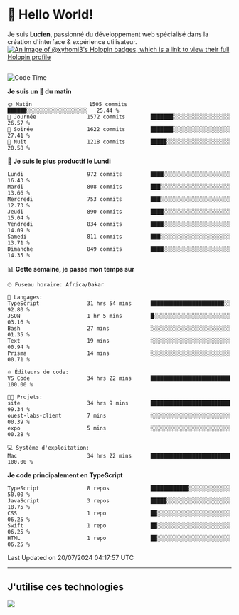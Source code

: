 # 👋 Hello World!

Je suis **Lucien**, passionné du développement web spécialisé dans la création d'interface & expérience utilisateur.
[![An image of @xyhomi3's Holopin badges, which is a link to view their full Holopin profile](https://holopin.me/xyhomi3)](https://holopin.io/@xyhomi3)

##

<!--START_SECTION:waka-->
![Code Time](http://img.shields.io/badge/Code%20Time-1%2C544%20hrs%2052%20mins-blue)

**Je suis un 🐤 du matin** 

```text
🌞 Matin                  1505 commits        ██████░░░░░░░░░░░░░░░░░░░   25.44 % 
🌆 Journée                1572 commits        ███████░░░░░░░░░░░░░░░░░░   26.57 % 
🌃 Soirée                 1622 commits        ███████░░░░░░░░░░░░░░░░░░   27.41 % 
🌙 Nuit                   1218 commits        █████░░░░░░░░░░░░░░░░░░░░   20.58 % 
```
📅 **Je suis le plus productif le Lundi** 

```text
Lundi                    972 commits         ████░░░░░░░░░░░░░░░░░░░░░   16.43 % 
Mardi                    808 commits         ███░░░░░░░░░░░░░░░░░░░░░░   13.66 % 
Mercredi                 753 commits         ███░░░░░░░░░░░░░░░░░░░░░░   12.73 % 
Jeudi                    890 commits         ████░░░░░░░░░░░░░░░░░░░░░   15.04 % 
Vendredi                 834 commits         ████░░░░░░░░░░░░░░░░░░░░░   14.09 % 
Samedi                   811 commits         ███░░░░░░░░░░░░░░░░░░░░░░   13.71 % 
Dimanche                 849 commits         ████░░░░░░░░░░░░░░░░░░░░░   14.35 % 
```


📊 **Cette semaine, je passe mon temps sur** 

```text
🕑︎ Fuseau horaire: Africa/Dakar

💬 Langages: 
TypeScript               31 hrs 54 mins      ███████████████████████░░   92.80 % 
JSON                     1 hr 5 mins         █░░░░░░░░░░░░░░░░░░░░░░░░   03.16 % 
Bash                     27 mins             ░░░░░░░░░░░░░░░░░░░░░░░░░   01.35 % 
Text                     19 mins             ░░░░░░░░░░░░░░░░░░░░░░░░░   00.94 % 
Prisma                   14 mins             ░░░░░░░░░░░░░░░░░░░░░░░░░   00.71 % 

🔥 Éditeurs de code: 
VS Code                  34 hrs 22 mins      █████████████████████████   100.00 % 

🐱‍💻 Projets: 
site                     34 hrs 9 mins       █████████████████████████   99.34 % 
ouest-labs-client        7 mins              ░░░░░░░░░░░░░░░░░░░░░░░░░   00.39 % 
expo                     5 mins              ░░░░░░░░░░░░░░░░░░░░░░░░░   00.28 % 

💻 Système d'exploitation: 
Mac                      34 hrs 22 mins      █████████████████████████   100.00 % 
```

**Je code principalement en TypeScript** 

```text
TypeScript               8 repos             ████████████░░░░░░░░░░░░░   50.00 % 
JavaScript               3 repos             █████░░░░░░░░░░░░░░░░░░░░   18.75 % 
CSS                      1 repo              ██░░░░░░░░░░░░░░░░░░░░░░░   06.25 % 
Swift                    1 repo              ██░░░░░░░░░░░░░░░░░░░░░░░   06.25 % 
HTML                     1 repo              ██░░░░░░░░░░░░░░░░░░░░░░░   06.25 % 
```




 Last Updated on 20/07/2024 04:17:57 UTC
<!--END_SECTION:waka-->
---

## J'utilise ces technologies

<p align="left">
  <a href="https://skillicons.dev">
    <img src="https://skillicons.dev/icons?i=ts,js,md,scss,tailwind,react,docker,express,astro,vite,nextjs,vercel,figma,ableton" />
  </a>
</p>

